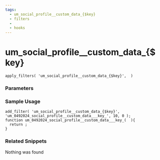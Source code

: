 ```yaml
---
tags: 
  - um_social_profile__custom_data_{$key}
  - filters
  - 
  - hooks
---
```

# um\_social\_profile\_\_custom\_data\_{$key}

``` php:no-line-numbers
apply_filters( 'um_social_profile__custom_data_{$key}',  )
```
<div class='hook-sep'></div>

### Parameters

<div class='hook-sep'></div>



### Sample Usage

``` php:no-line-numbers
add_filter( 'um_social_profile__custom_data_{$key}', 'um_0492024_social_profile__custom_data___key_', 10, 0 );
function um_0492024_social_profile__custom_data___key_(  ){
  return ;
}
```
<div class='hook-sep'></div>



### Related Snippets

Nothing was found


